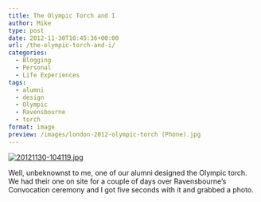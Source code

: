 ```yaml
---
title: The Olympic Torch and I
author: Mike
type: post
date: 2012-11-30T10:45:36+00:00
url: /the-olympic-torch-and-i/
categories:
  - Blogging
  - Personal
  - Life Experiences
tags:
  - alumni
  - design
  - Olympic
  - Ravensbourne
  - torch
format: image
preview: /images/london-2012-olympic-torch (Phone).jpg
---
```

[<img src="/wp-content/uploads/2012/11/20121130-104119.jpg" alt="20121130-104119.jpg" class="alignnone size-full" />][1]

Well, unbeknownst to me, one of our alumni designed the Olympic torch.  
We had their one on site for a couple of days over Ravensbourne&#8217;s Convocation ceremony and I got five seconds with it and grabbed a photo.

 [1]: /wp-content/uploads/2012/11/20121130-104119.jpg
